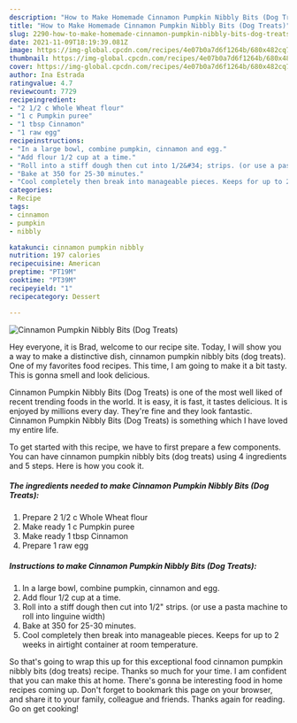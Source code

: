 ```yaml
---
description: "How to Make Homemade Cinnamon Pumpkin Nibbly Bits (Dog Treats)"
title: "How to Make Homemade Cinnamon Pumpkin Nibbly Bits (Dog Treats)"
slug: 2290-how-to-make-homemade-cinnamon-pumpkin-nibbly-bits-dog-treats
date: 2021-11-09T18:19:39.081Z
image: https://img-global.cpcdn.com/recipes/4e07b0a7d6f1264b/680x482cq70/cinnamon-pumpkin-nibbly-bits-dog-treats-recipe-main-photo.jpg
thumbnail: https://img-global.cpcdn.com/recipes/4e07b0a7d6f1264b/680x482cq70/cinnamon-pumpkin-nibbly-bits-dog-treats-recipe-main-photo.jpg
cover: https://img-global.cpcdn.com/recipes/4e07b0a7d6f1264b/680x482cq70/cinnamon-pumpkin-nibbly-bits-dog-treats-recipe-main-photo.jpg
author: Ina Estrada
ratingvalue: 4.7
reviewcount: 7729
recipeingredient:
- "2 1/2 c Whole Wheat flour"
- "1 c Pumpkin puree"
- "1 tbsp Cinnamon"
- "1 raw egg"
recipeinstructions:
- "In a large bowl, combine pumpkin, cinnamon and egg."
- "Add flour 1/2 cup at a time."
- "Roll into a stiff dough then cut into 1/2&#34; strips. (or use a pasta machine to roll into linguine width)"
- "Bake at 350 for 25-30 minutes."
- "Cool completely then break into manageable pieces. Keeps for up to 2 weeks in airtight container at room temperature."
categories:
- Recipe
tags:
- cinnamon
- pumpkin
- nibbly

katakunci: cinnamon pumpkin nibbly 
nutrition: 197 calories
recipecuisine: American
preptime: "PT19M"
cooktime: "PT39M"
recipeyield: "1"
recipecategory: Dessert

---
```



![Cinnamon Pumpkin Nibbly Bits (Dog Treats)](https://img-global.cpcdn.com/recipes/4e07b0a7d6f1264b/680x482cq70/cinnamon-pumpkin-nibbly-bits-dog-treats-recipe-main-photo.jpg)

Hey everyone, it is Brad, welcome to our recipe site. Today, I will show you a way to make a distinctive dish, cinnamon pumpkin nibbly bits (dog treats). One of my favorites food recipes. This time, I am going to make it a bit tasty. This is gonna smell and look delicious.



Cinnamon Pumpkin Nibbly Bits (Dog Treats) is one of the most well liked of recent trending foods in the world. It is easy, it is fast, it tastes delicious. It is enjoyed by millions every day. They're fine and they look fantastic. Cinnamon Pumpkin Nibbly Bits (Dog Treats) is something which I have loved my entire life.


To get started with this recipe, we have to first prepare a few components. You can have cinnamon pumpkin nibbly bits (dog treats) using 4 ingredients and 5 steps. Here is how you cook it.

<!--inarticleads1-->

##### The ingredients needed to make Cinnamon Pumpkin Nibbly Bits (Dog Treats):

1. Prepare 2 1/2 c Whole Wheat flour
1. Make ready 1 c Pumpkin puree
1. Make ready 1 tbsp Cinnamon
1. Prepare 1 raw egg




<!--inarticleads2-->

##### Instructions to make Cinnamon Pumpkin Nibbly Bits (Dog Treats):

1. In a large bowl, combine pumpkin, cinnamon and egg.
1. Add flour 1/2 cup at a time.
1. Roll into a stiff dough then cut into 1/2&#34; strips. (or use a pasta machine to roll into linguine width)
1. Bake at 350 for 25-30 minutes.
1. Cool completely then break into manageable pieces. Keeps for up to 2 weeks in airtight container at room temperature.




So that's going to wrap this up for this exceptional food cinnamon pumpkin nibbly bits (dog treats) recipe. Thanks so much for your time. I am confident that you can make this at home. There's gonna be interesting food in home recipes coming up. Don't forget to bookmark this page on your browser, and share it to your family, colleague and friends. Thanks again for reading. Go on get cooking!
